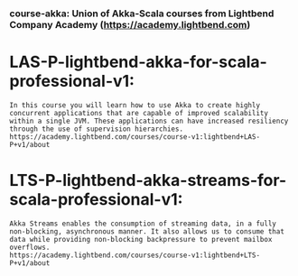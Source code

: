 ### course-akka: Union of Akka-Scala courses from Lightbend Company Academy (https://academy.lightbend.com)

# LAS-P-lightbend-akka-for-scala-professional-v1: 
    In this course you will learn how to use Akka to create highly concurrent applications that are capable of improved scalability within a single JVM. These applications can have increased resiliency through the use of supervision hierarchies.
    https://academy.lightbend.com/courses/course-v1:lightbend+LAS-P+v1/about
    
    
# LTS-P-lightbend-akka-streams-for-scala-professional-v1:
    Akka Streams enables the consumption of streaming data, in a fully non-blocking, asynchronous manner. It also allows us to consume that data while providing non-blocking backpressure to prevent mailbox overflows.
    https://academy.lightbend.com/courses/course-v1:lightbend+LTS-P+v1/about
